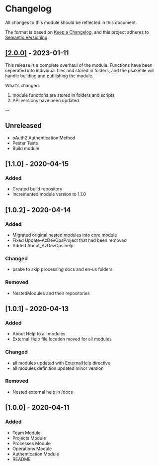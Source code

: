 # Changelog
All changes to this module should be reflected in this document.

The format is based on [Keep a Changelog](https://keepachangelog.com/en/1.0.0/),
and this project adheres to [Semantic Versioning](https://semver.org/spec/v2.0.0.html).

## [[2.0.0]](https://github.com/Azure-Devops-PowerShell-Module/AzDevOps/releases/tag/v2.0.0) - 2023-01-11

This release is a complete overhaul of the module. Functions have been seperated into individual files and stored in folders, and the psakefile will handle building and publishing the module.

What's changed:
1. module functions are stored in folders and scripts
2. API versions have been updated

--

## Unreleased
- oAuth2 Authentication Method
- Pester Tests
- Build module

## [1.1.0] - 2020-04-15
### Added
- Created build repository
- Incremented module version to 1.1.0

## [1.0.2] - 2020-04-14
### Added
- Migrated original nested modules into core module
- Fixed Update-AzDevOpsProject that had been removed
- Added About_AzDevOps help
### Changed
- psake to skip processing docs and en-us folders
### Removed
- NestedModules and their repositories

## [1.0.1] - 2020-04-13
### Added
- About Help to all modules
- External Help file location moved for all modules
### Changed
- all modules updated with ExternalHelp directive
- all modules definition updated minor version
### Removed
- Nested external help in /docs
## [1.0.0] - 2020-04-11
### Added
- Team Module
- Projects Module
- Processes Module
- Operations Module
- Authentication Module
- README